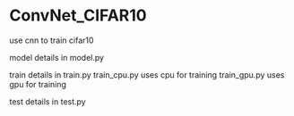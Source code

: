 # ConvNet_CIFAR10
use cnn to train cifar10

model details in model.py

train details in train.py
train_cpu.py uses cpu for training
train_gpu.py uses gpu for training

test details in test.py
